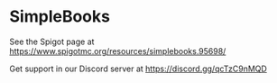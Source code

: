 # SimpleBooks
See the Spigot page at https://www.spigotmc.org/resources/simplebooks.95698/

Get support in our Discord server at https://discord.gg/qcTzC9nMQD
